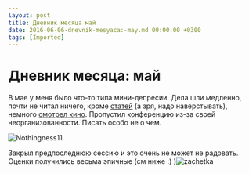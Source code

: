 ```yaml
---
layout: post
title: Дневник месяца май
date: 2016-06-06-dnevnik-mesyaca:-may.md 00:00:00 +0300
tags: [Imported]
---
```

# Дневник месяца: май

В мае у меня было что-то типа мини-депресии. Дела шли медленно, почти не читал ничего, кроме [статей](https://blog.alexeyev.me/2016/05/linkgarbage-2/ "LinkGarbage #2: Трудовые мигранты из КНДР, виртуальный патриотизм, веб-брутализм, смертная казнь") (а зря, надо наверстывать), немного [смотрел кино](https://blog.alexeyev.me/2016/05/curfew-2012/ "Сейчас или никогда"). Пропустил конференцию из-за своей неорганизованности. Писать особо не о чем.

![Nothingness11](https://vlaim.s3.amazonaws.com/uploads/2016/06/Nothingness11.jpg)

Закрыл предпоследнюю сессию и это очень не может не радовать. Оценки получились весьма эпичные (см ниже :) )![zachetka](https://vlaim.s3.amazonaws.com/uploads/2016/06/zachetka-1024x759.jpg)